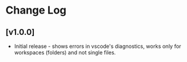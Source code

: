 # Change Log

## [v1.0.0]

- Initial release - shows errors in vscode's diagnostics, works only for workspaces (folders) and not single files.
